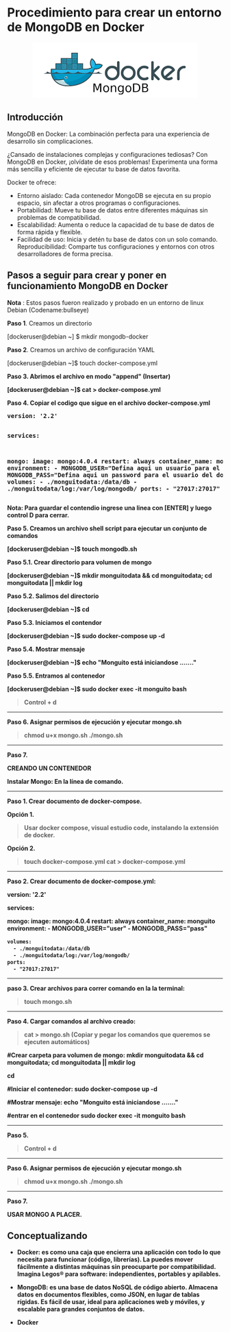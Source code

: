 <h1><strong>Procedimiento para crear un entorno de MongoDB en Docker</strong></h1>
<p align="center">
    <img src="./extras/docker_mongodb.png" alt="Imagen de MongoDB y Docker"  />
</p>

<h2>Introducción</h2>
<p>MongoDB en Docker: La combinación perfecta para una experiencia de desarrollo sin complicaciones.</p>

<p>¿Cansado de instalaciones complejas y configuraciones tediosas? Con MongoDB en Docker, ¡olvídate de esos problemas! Experimenta una forma más sencilla y eficiente de ejecutar tu base de datos favorita.</p>

<p>Docker te ofrece:<p>

<p>
<ul>
<li>Entorno aislado: Cada contenedor MongoDB se ejecuta en su propio espacio, sin afectar a otros programas o     configuraciones.</li>
<li>Portabilidad: Mueve tu base de datos entre diferentes máquinas sin problemas de compatibilidad.</li>
<li>Escalabilidad: Aumenta o reduce la capacidad de tu base de datos de forma rápida y flexible.</li>
<li>Facilidad de uso: Inicia y detén tu base de datos con un solo comando.</li>
</li>Reproducibilidad: Comparte tus configuraciones y entornos con otros desarrolladores de forma precisa.</li>
</ul></p>

<h2>Pasos a seguir para crear y poner en funcionamiento MongoDB en Docker</h2>
<p><b>Nota</b> : Estos pasos fueron realizado y probado en un entorno de linux Debian (Codename:bullseye)</p>

<p><b>Paso 1</b>. Creamos un directorio</p> 
<p>[dockeruser@debian ~] $ mkdir mongodb-docker</p> 

<p><b>Paso 2</b>. Creamos un archivo de configuración YAML</p>
<p>[dockeruser@debian ~]$ touch docker-compose.yml</p>

<p><b>Paso 3<b>. Abrimos el archivo en modo "append" (Insertar)</p>
<p>[dockeruser@debian ~]$ cat > docker-compose.yml</p>

<p><b>Paso 4<b>. Copiar el codigo que sigue en el archivo docker-compose.yml</p>
<pre>version: '2.2'

services:

  mongo:
    image: mongo:4.0.4
    restart: always
    container_name: monguito
    environment:
      - MONGODB_USER="Defina aqui un usuario para el docker"
      - MONGODB_PASS="Defina aqui un password para el usuario del docker"
    volumes:
      - ./monguitodata:/data/db
      - ./monguitodata/log:/var/log/mongodb/
    ports:
      - "27017:27017"</pre>


<p></p>
<p></p>

<p></p>
<p></p>



 






Nota: Para guardar el contendio ingrese una linea con [ENTER] y luego control D para cerrar.

Paso 5. Creamos un archivo shell script para ejecutar un conjunto de comandos

[dockeruser@debian ~]$ touch mongodb.sh

Paso 5.1. Crear directorio para volumen de mongo

[dockeruser@debian ~]$ mkdir monguitodata && cd monguitodata; cd monguitodata || mkdir log

Paso 5.2. Salimos del directorio

[dockeruser@debian ~]$ cd

Paso 5.3. Iniciamos el contendor

[dockeruser@debian ~]$ sudo docker-compose up -d

Paso 5.4. Mostrar mensaje

[dockeruser@debian ~]$  echo "Monguito está iniciandose ......."

Paso 5.5. Entramos al contenedor

[dockeruser@debian ~]$ sudo docker exec -it monguito bash

> Control + d
_________________________________________________________
Paso 6. Asignar permisos de ejecución y ejecutar mongo.sh
> chmod u+x mongo.sh
> ./mongo.sh 
_______
Paso 7. 




CREANDO UN CONTENEDOR

Instalar Mongo: 
En la línea de comando.
____________________________________________________________
Paso 1. Crear documento de docker-compose.

Opción 1.

> Usar docker compose, visual estudio code, instalando la extensión de docker.

Opción 2.

> touch docker-compose.yml
> cat > docker-compose.yml
_____________________________________________
Paso 2. Crear documento de docker-compose.yml:

version: '2.2'

services:

  mongo:
    image: mongo:4.0.4
    restart: always
    container_name: monguito
    environment:
      - MONGODB_USER="user"
      - MONGODB_PASS="pass"	
      
    volumes:
      - ./monguitodata:/data/db
      - ./monguitodata/log:/var/log/mongodb/
    ports:
      - "27017:27017"
    
____________________________________________________________
paso 3. Crear archivos para correr comando en la la terminal:

> touch mongo.sh
__________________________________________
Paso 4. Cargar comandos al archivo creado:

> cat > mongo.sh   	(Copiar y pegar los comandos que queremos se ejecuten automáticos)

#Crear carpeta para volumen de mongo:
mkdir monguitodata && cd monguitodata; cd monguitodata || mkdir log

cd

#Iniciar el contenedor:
sudo docker-compose up -d

#Mostrar mensaje:
echo "Monguito está iniciandose ......."

#entrar en el contenedor
sudo docker exec -it monguito bash

_______
Paso 5.

> Control + d
_________________________________________________________
Paso 6. Asignar permisos de ejecución y ejecutar mongo.sh
> chmod u+x mongo.sh
> ./mongo.sh 
_______
Paso 7. 

USAR MONGO A PLACER.

<h2><strong>Conceptualizando</strong></h2>
<!-- Seccion de conceptos -->

<div>
  <ul>
    <li><p><strong>Docker</strong>: es como una caja que encierra una aplicación con todo lo que necesita para funcionar (código, librerías). La puedes mover fácilmente a distintas máquinas sin preocuparte por compatibilidad. Imagina Legos® para software: independientes, portables y apilables.</p></li>
    <li><p><strong>MongoDB</strong>: es una base de datos NoSQL de código abierto. Almacena datos en documentos flexibles, como JSON, en lugar de tablas rígidas. Es fácil de usar, ideal para aplicaciones web y móviles, y escalable para grandes conjuntos de datos.</p></li>
    <li><p><strong>Docker</strong></p></li>
  </ul>
</div>